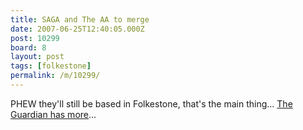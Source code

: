 ```yaml
---
title: SAGA and The AA to merge
date: 2007-06-25T12:40:05.000Z
post: 10299
board: 8
layout: post
tags: [folkestone]
permalink: /m/10299/
---
```

PHEW they'll still be based in Folkestone, that's the main thing... <a href="http://www.guardian.co.uk/uklatest/story/0,,-6734051,00.html">The Guardian has more</a>...
